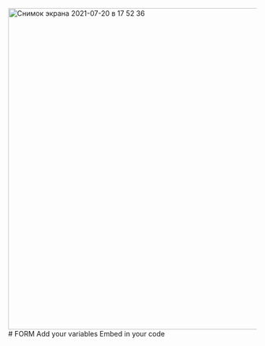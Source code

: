 <img width="651" alt="Снимок экрана 2021-07-20 в 17 52 36" src="https://user-images.githubusercontent.com/64588396/126345827-e7e7ab70-e7f3-4511-8966-e289a825e821.png">
# FORM
Add your variables
Embed in your code

